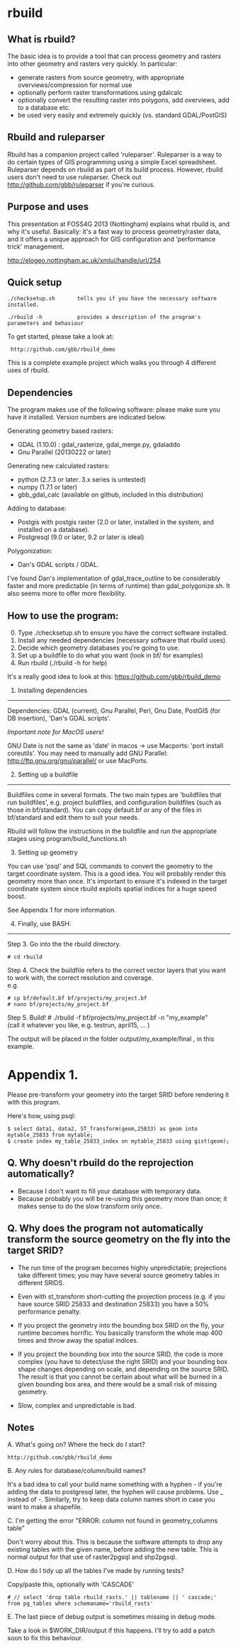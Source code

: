 rbuild 
=====

What is rbuild?
----

The basic idea is to provide a tool that can process geometry and 
rasters into other geometry and rasters very quickly. In particular:

- generate rasters from source geometry, with appropriate overviews/compression for normal use
- optionally perform raster transformations using gdalcalc
- optionally convert the resulting raster into polygons, add overviews, add to a database etc.
- be used very easily and extremely quickly (vs. standard GDAL/PostGIS)

Rbuild and ruleparser
----

Rbuild has a companion project called 'ruleparser'. Ruleparser is a way to do certain types of GIS programming using a simple 
Excel spreadsheet. Ruleparser depends on rbuild as part of its build process. However, rbuild users don't need to use 
ruleparser. Check out http://github.com/gbb/ruleparser if you're curious.

Purpose and uses
---

This presentation at FOSS4G 2013 (Nottingham) explains what rbuild is, 
and why it's useful. Basically: it's a fast way to process 
geometry/raster data, and it offers a unique approach for GIS 
configuration and 'performance trick' management.

http://elogeo.nottingham.ac.uk/xmlui/handle/url/254

Quick setup
----

    ./checksetup.sh       tells you if you have the necessary software installed.

    ./rbuild -h           provides a description of the program's parameters and behaviour

To get started, please take a look at: 

     http://github.com/gbb/rbuild_demo

This is a complete example project which walks you through 4 different uses of rbuild.
                   

Dependencies
----

The program makes use of the following software: please make sure you have it installed.
Version numbers are indicated below.

Generating geometry based rasters:

- GDAL (1.10.0) : gdal_rasterize, gdal_merge.py, gdaladdo
- Gnu Parallel (20130222 or later)

Generating new calculated rasters:

- python (2.7.3 or later. 3.x series is untested)
- numpy  (1.7.1 or later)
- gbb_gdal_calc (available on github, included in this distribution)

Adding to database:

- Postgis with postgis raster (2.0 or later, installed in the system, and installed on a database).
- Postgresql (9.0 or later, 9.2 or later is ideal)

Polygonization: 

- Dan's GDAL scripts / GDAL. 

I've found Dan's implementation of gdal_trace_outline to be considerably 
faster and more predictable (in terms of runtime) than 
gdal_polygonize.sh. It also seems more to offer more flexibility.


How to use the program:
-----

0. Type ./checksetup.sh to ensure you have the correct software installed.
1. Install any needed dependencies (necessary software that rbuild uses).
2. Decide which geometry databases you're going to use.
3. Set up a buildfile to do what you want (look in bf/ for examples)
4. Run rbuild (./rbuild -h for help)

It's a really good idea to look at this: https://github.com/gbb/rbuild_demo

1. Installing  dependencies
-----

Dependencies: GDAL (current), Gnu Parallel, Perl, Gnu Date, PostGIS (for DB insertion), 'Dan's GDAL scripts'.

*Important note for MacOS users!* 

GNU Date is not the same as 'date' in macos -> use Macports: 'port install coreutils'.
You may need to manually add GNU Parallel:  http://ftp.gnu.org/gnu/parallel/   or use MacPorts.


2. Setting up a buildfile
----

Buildfiles come in several formats. The two main types are 'buildfiles that run buildfiles', e.g. project buildfiles, and configuration buildfiles 
(such as those in bf/standard). You can copy default.bf or any of the files in bf/standard and edit them to suit your needs.

Rbuild will follow the instructions in the buildfile and run the appropriate stages using program/build_functions.sh


3. Setting up geometry

You can use 'psql' and SQL commands to convert the geometry to the target coordinate system. This is a good idea. You will 
probably render this geometry more than once. It's important to ensure it's indexed in the target coordinate system since 
rbuild exploits spatial indices for a huge speed boost.

See Appendix 1 for more information.


4. Finally, use BASH:
----

Step 3. Go into the the rbuild directory. 

    # cd rbuild

Step 4. Check the buildfile refers to the correct vector layers that you want to work with, the correct resolution and coverage.  
e.g.

    # cp bf/default.bf bf/projects/my_project.bf
    # nano bf/projects/my_project.bf

Step 5. Build!
    # ./rbuild -f bf/projects/my_project.bf -n "my_example"      
      (call it whatever you like, e.g. testrun, april15, ... )

The output will be placed in the folder output/my_example/final  , in this example. 


Appendix 1.
 ======

Please pre-transform your geometry into the target SRID before rendering it with this program.

Here's how, using psql:

    $ select data1, data2, ST_Transform(geom,25833) as geom into mytable_25833 from mytable;
    $ create index my_table_25833_index on mytable_25833 using gist(geom);


Q. Why doesn't rbuild do the reprojection automatically? 
----

- Because I don't want to fill your database with temporary data.
- Because probably you will be re-using this geometry more than once; it makes sense to do the slow transform only once.


Q. Why does the program not automatically transform the source geometry on the fly into the target SRID? 
-----

- The run time of the program becomes highly unpredictable; projections take different times; you may have several source geometry tables in different SRIDS.

- Even with st_transform short-cutting the projection process (e.g. if you have source SRID 25833 and destination 25833) you have a 50% performance penalty.

- If you project the geometry into the bounding box SRID on the fly, your runtime becomes horrific. You basically transform the whole map 400 times and throw away the spatial indices.

- If you project the bounding box into the source SRID, the code is more complex (you have to detect/use the right SRID) and your bounding box shape changes depending on scale, and depending on the source SRID.
The result is that you cannot be certain about what will be burned in a given bounding box area, and there would be a small risk of missing geometry.

- Slow, complex and unpredictable is bad.


Notes
-----

A. What's going on? Where the heck do I start?

    http://github.com/gbb/rbuild_demo

B. Any rules for database/column/build names?

It's a bad idea to call your build name something with a hyphen - if you're adding the data to postgresql later, the 
hyphen will cause problems. Use _ instead of -. Similarly, try to keep data column names short in case you want to make a 
shapefile.

C. I'm getting the error "ERROR:  column not found in geometry_columns table"

Don't worry about this. This is because the software attempts to drop any existing tables with the given name, before adding the new table. 
This is normal output for that use of raster2pgsql and shp2pgsql.

D. How do I tidy up all the tables I've made by running tests?

Copy/paste this, optionally with 'CASCADE'

    # // select 'drop table rbuild_rasts.' || tablename || ' cascade;' from pg_tables where schemaname='rbuild_rasts'

E. The last piece of debug output is sometimes missing in debug mode. 

Take a look in $WORK_DIR/output if this happens. I'll try to add a patch soon to fix this behaviour.
